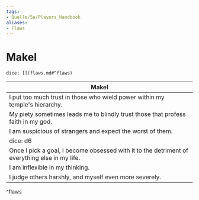 ```yaml
---
tags:
- Quelle/5e/Players_Handbook
aliases:
- Flaws
---
```

# Makel

`dice: [](flaws.md#^flaws)`

| Makel |
|-------|
| I put too much trust in those who wield power within my temple's hierarchy. |
| My piety sometimes leads me to blindly trust those that profess faith in my god. |
| I am suspicious of strangers and expect the worst of them. |
| dice: d6 | Flaw |
| Once I pick a goal, I become obsessed with it to the detriment of everything else in my life. |
| I am inflexible in my thinking. |
| I judge others harshly, and myself even more severely. |
^flaws